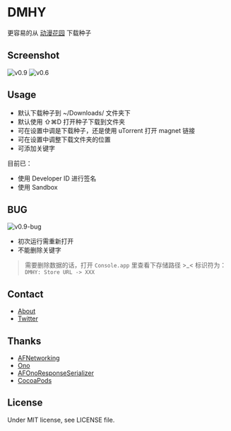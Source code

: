 # DMHY
更容易的从 [动漫花园](share.dmhy.org) 下载种子

## Screenshot
![v0.9](http://i.imgur.com/LbVWS5sh.jpg)
![v0.6](http://i.imgur.com/9fRZiQj.jpg)

## Usage
- 默认下载种子到 ~/Downloads/ 文件夹下
- 默认使用 ⇧⌘D 打开种子下载到文件夹
- 可在设置中调是下载种子，还是使用 uTorrent 打开 magnet 链接
- 可在设置中调整下载文件夹的位置
- 可添加关键字

目前已：

- 使用 Developer ID 进行签名
- 使用 Sandbox

## BUG
![v0.9-bug](http://i.imgur.com/id8tWuNh.jpg)
- 初次运行需重新打开
- 不能删除关键字
> 需要删除数据的话，打开 `Console.app` 里查看下存储路径 >_< 标识符为： `DMHY: Store URL -> XXX`


## Contact
- [About](https://about.me/yaqinking)
- [Twitter](https://twitter.com/yaqinking)

## Thanks
- [AFNetworking](https://github.com/AFNetworking/AFNetworking)
- [Ono](https://github.com/mattt/Ono)
- [AFOnoResponseSerializer](https://github.com/AFNetworking/AFOnoResponseSerializer)
- [CocoaPods](https://cocoapods.org/)

## License
Under MIT license, see LICENSE file.